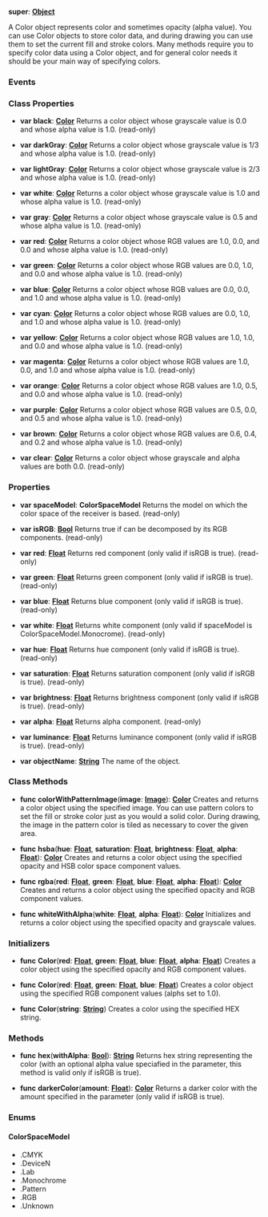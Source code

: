 **super**: **[Object](../gravity/object.md.md)**

A Color object represents color and sometimes opacity (alpha value). You can use Color objects to store color data, and during drawing you can use them to set the current fill and stroke colors.
Many methods require you to specify color data using a Color object, and for general color needs it should be your main way of specifying colors.

### Events



### Class Properties

* **var** **black**: **[Color](Color.md)**
Returns a color object whose grayscale value is 0.0 and whose alpha value is 1.0. \(read-only\)

* **var** **darkGray**: **[Color](Color.md)**
Returns a color object whose grayscale value is 1/3 and whose alpha value is 1.0. \(read-only\)

* **var** **lightGray**: **[Color](Color.md)**
Returns a color object whose grayscale value is 2/3 and whose alpha value is 1.0. \(read-only\)

* **var** **white**: **[Color](Color.md)**
Returns a color object whose grayscale value is 1.0 and whose alpha value is 1.0. \(read-only\)

* **var** **gray**: **[Color](Color.md)**
Returns a color object whose grayscale value is 0.5 and whose alpha value is 1.0. \(read-only\)

* **var** **red**: **[Color](Color.md)**
Returns a color object whose RGB values are 1.0, 0.0, and 0.0 and whose alpha value is 1.0. \(read-only\)

* **var** **green**: **[Color](Color.md)**
Returns a color object whose RGB values are 0.0, 1.0, and 0.0 and whose alpha value is 1.0. \(read-only\)

* **var** **blue**: **[Color](Color.md)**
Returns a color object whose RGB values are 0.0, 0.0, and 1.0 and whose alpha value is 1.0. \(read-only\)

* **var** **cyan**: **[Color](Color.md)**
Returns a color object whose RGB values are 0.0, 1.0, and 1.0 and whose alpha value is 1.0. \(read-only\)

* **var** **yellow**: **[Color](Color.md)**
Returns a color object whose RGB values are 1.0, 1.0, and 0.0 and whose alpha value is 1.0. \(read-only\)

* **var** **magenta**: **[Color](Color.md)**
Returns a color object whose RGB values are 1.0, 0.0, and 1.0 and whose alpha value is 1.0. \(read-only\)

* **var** **orange**: **[Color](Color.md)**
Returns a color object whose RGB values are 1.0, 0.5, and 0.0 and whose alpha value is 1.0. \(read-only\)

* **var** **purple**: **[Color](Color.md)**
Returns a color object whose RGB values are 0.5, 0.0, and 0.5 and whose alpha value is 1.0. \(read-only\)

* **var** **brown**: **[Color](Color.md)**
Returns a color object whose RGB values are 0.6, 0.4, and 0.2 and whose alpha value is 1.0. \(read-only\)

* **var** **clear**: **[Color](Color.md)**
Returns a color object whose grayscale and alpha values are both 0.0. \(read-only\)



### Properties

* **var** **spaceModel**: **ColorSpaceModel**
Returns the model on which the color space of the receiver is based. \(read-only\)

* **var** **isRGB**: **[Bool](../gravity/bool.md)**
Returns true if can be decomposed by its RGB components. \(read-only\)

* **var** **red**: **[Float](../gravity/float.md)**
Returns red component (only valid if isRGB is true). \(read-only\)

* **var** **green**: **[Float](../gravity/float.md)**
Returns green component (only valid if isRGB is true). \(read-only\)

* **var** **blue**: **[Float](../gravity/float.md)**
Returns blue component (only valid if isRGB is true). \(read-only\)

* **var** **white**: **[Float](../gravity/float.md)**
Returns white component (only valid if spaceModel is ColorSpaceModel.Monocrome). \(read-only\)

* **var** **hue**: **[Float](../gravity/float.md)**
Returns hue component (only valid if isRGB is true). \(read-only\)

* **var** **saturation**: **[Float](../gravity/float.md)**
Returns saturation component (only valid if isRGB is true). \(read-only\)

* **var** **brightness**: **[Float](../gravity/float.md)**
Returns brightness component (only valid if isRGB is true). \(read-only\)

* **var** **alpha**: **[Float](../gravity/float.md)**
Returns alpha component. \(read-only\)

* **var** **luminance**: **[Float](../gravity/float.md)**
Returns luminance component (only valid if isRGB is true). \(read-only\)

* **var** **objectName**: **[String](../gravity/string.md)**
The name of the object.



### Class Methods

* **func** **colorWithPatternImage**(**image**: **[Image](Image.md)**): <strong>[Color](Color.md)</strong> 
Creates and returns a color object using the specified image. You can use pattern colors to set the fill or stroke color just as you would a solid color. During drawing, the image in the pattern color is tiled as necessary to cover the given area.

* **func** **hsba**(**hue**: **[Float](../gravity/float.md)**, **saturation**: **[Float](../gravity/float.md)**, **brightness**: **[Float](../gravity/float.md)**, **alpha**: **[Float](../gravity/float.md)**): <strong>[Color](Color.md)</strong> 
Creates and returns a color object using the specified opacity and HSB color space component values.

* **func** **rgba**(**red**: **[Float](../gravity/float.md)**, **green**: **[Float](../gravity/float.md)**, **blue**: **[Float](../gravity/float.md)**, **alpha**: **[Float](../gravity/float.md)**): <strong>[Color](Color.md)</strong> 
Creates and returns a color object using the specified opacity and RGB component values.

* **func** **whiteWithAlpha**(**white**: **[Float](../gravity/float.md)**, **alpha**: **[Float](../gravity/float.md)**): <strong>[Color](Color.md)</strong> 
Initializes and returns a color object using the specified opacity and grayscale values.



### Initializers

* **func** **Color**(**red**: **[Float](../gravity/float.md)**, **green**: **[Float](../gravity/float.md)**, **blue**: **[Float](../gravity/float.md)**, **alpha**: **[Float](../gravity/float.md)**)
Creates a color object using the specified opacity and RGB component values.

* **func** **Color**(**red**: **[Float](../gravity/float.md)**, **green**: **[Float](../gravity/float.md)**, **blue**: **[Float](../gravity/float.md)**)
Creates a color object using the specified RGB component values (alphs set to 1.0).

* **func** **Color**(**string**: **[String](../gravity/string.md)**)
Creates a color using the specified HEX string.



### Methods

* **func** **hex**(**withAlpha**: **[Bool](../gravity/bool.md)**): <strong>[String](../gravity/string.md)</strong> 
Returns hex string representing the color (with an optional alpha value speciafied in the parameter, this method is valid only if isRGB is true).

* **func** **darkerColor**(**amount**: **[Float](../gravity/float.md)**): <strong>[Color](Color.md)</strong> 
Returns a darker color with the amount specified in the parameter (only valid if isRGB is true).





### Enums

<div id="_enum_ColorSpaceModel"></div>

#### ColorSpaceModel
 * .CMYK
 * .DeviceN
 * .Lab
 * .Monochrome
 * .Pattern
 * .RGB
 * .Unknown



